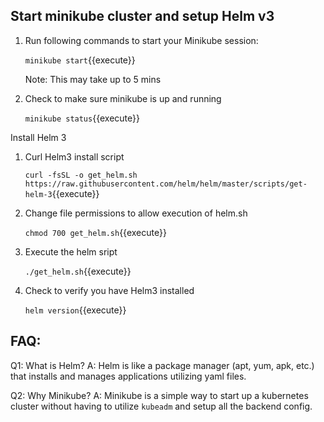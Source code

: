 ## Start minikube cluster and setup Helm v3

1. Run following commands to start your Minikube session:

    `minikube start`{{execute}}

    Note: This may take up to 5 mins

2. Check to make sure minikube is up and running
    
    `minikube status`{{execute}}

Install Helm 3

1. Curl Helm3 install script

    `curl -fsSL -o get_helm.sh https://raw.githubusercontent.com/helm/helm/master/scripts/get-helm-3`{{execute}}

2. Change file permissions to allow execution of helm.sh

    `chmod 700 get_helm.sh`{{execute}}


3. Execute the helm sript

     `./get_helm.sh`{{execute}}

4. Check to verify you have Helm3 installed

    `helm version`{{execute}}

## FAQ:

Q1: What is Helm?
A: Helm is like a package manager (apt, yum, apk, etc.) that installs and manages applications utilizing yaml files.

Q2: Why Minikube?
A: Minikube is a simple way to start up a kubernetes cluster without having to utilize `kubeadm` and setup all the backend config.



